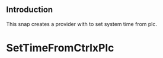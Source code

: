 ## Introduction
This snap creates a provider with to set system time from plc.
# SetTimeFromCtrlxPlc
